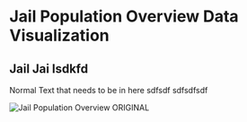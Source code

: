 
# Jail Population Overview Data Visualization

## Jail Jai lsdkfd

Normal Text that needs to be in here 
sdfsdf
sdfsdfsdf


![Jail Population Overview ORIGINAL](https://user-images.githubusercontent.com/68036976/88247367-7bdefe00-cc6b-11ea-939b-f5d2291beb0d.png)


